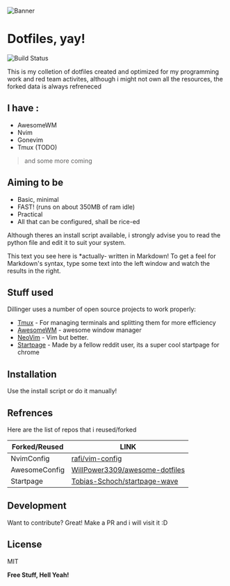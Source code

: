 ![Banner](https://raw.githubusercontent.com/DisheartenedEthereal/dotfiles/main/gitbanner.png)
# Dotfiles, yay!

![Build Status](https://img.shields.io/badge/Linux-dotfiles-yellowgreener)

This is my colletion of dotfiles created and optimized for my programming work and red team activites, although i might not own all the resources, the forked data is always refreneced
## I have :
- AwesomeWM
- Nvim
- Gonevim
- Tmux (TODO)

> and some more coming

## Aiming to be

- Basic, minimal
- FAST! (runs on about 350MB of ram idle)
- Practical
- All that can be configured, shall be rice-ed

Although theres an install script available, i strongly advise you to read the python file and edit it to suit your system.

This text you see here is *actually- written in Markdown! To get a feel
for Markdown's syntax, type some text into the left window and
watch the results in the right.

## Stuff used

Dillinger uses a number of open source projects to work properly:

- [Tmux](https://github.com/tmux/tmux) - For managing terminals and splitting them for more efficiency
- [AwesomeWM](https://github.com/awesomeWM/awesome) - awesome window manager
- [NeoVim](https://github.com/neovim/neovim) - Vim but better.
- [Startpage](https://github.com/Tobias-Schoch/startpage-wave) - Made by a fellow reddit user, its a super cool startpage for chrome 


## Installation
Use the install script or do it manually!

## Refrences
Here are the list of repos that i reused/forked

| Forked/Reused | LINK |
| ------ | ------ |
| NvimConfig | [rafi/vim-config](https://github.com/rafi/vim-config) |
| AwesomeConfig | [WillPower3309/awesome-dotfiles](https://github.com/WillPower3309/awesome-dotfiles) |
|Startpage|[Tobias-Schoch/startpage-wave](https://github.com/Tobias-Schoch/startpage-wave)|
## Development

Want to contribute? Great!
Make a PR and i will visit it :D



## License

MIT

**Free Stuff, Hell Yeah!**

